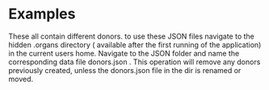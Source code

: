 # Examples

 
 These all contain different donors.
 to use these JSON files navigate to the hidden .organs directory ( available after the first running of the application)
 in the current users home. Navigate to the JSON folder and name the corresponding data file
 donors.json . This operation will remove any donors previously created, unless the donors.json file in the dir is renamed
 or moved.  